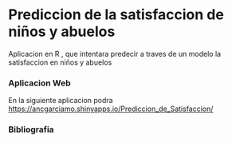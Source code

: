 # Prediccion  de  la satisfaccion de niños y abuelos
Aplicacion en R , que intentara predecir a traves de un modelo la satisfaccion en niños y abuelos



### Aplicacion Web
En la siguiente aplicacion podra 
https://ancgarciamo.shinyapps.io/Prediccion_de_Satisfaccion/

### Bibliografia
